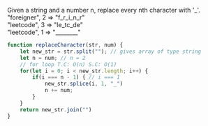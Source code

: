 
Given a string and a number n, replace every nth character with '_'.     
"foreigner", 2 => "f_r_i_n_r"         
"leetcode", 3 => "le_tc_de"         
"leetcode", 1 => "________"         



```js
function replaceCharacter(str, num) {
    let new_str = str.split(""); // gives array of type string
    let n = num; // n = 2
    // for loop T.C: O(n) S.C: O(1)
    for(let i = 0; i < new_str.length; i++) {
        if(i === n - 1) { // i === 1
            new_str.splice(i, 1, "_")
            n += num;
        }
    }
    return new_str.join("")
}
```
